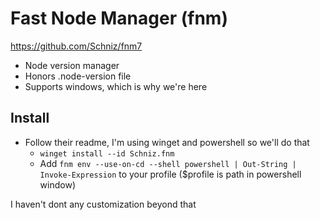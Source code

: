 # Fast Node Manager (fnm)

<https://github.com/Schniz/fnm7>

- Node version manager
- Honors .node-version file
- Supports windows, which is why we're here

## Install

- Follow their readme, I'm using winget and powershell so we'll do that
  - `winget install --id Schniz.fnm`
  - Add `fnm env --use-on-cd --shell powershell | Out-String |
    Invoke-Expression` to your profile ($profile is path in powershell window)

I haven't dont any customization beyond that